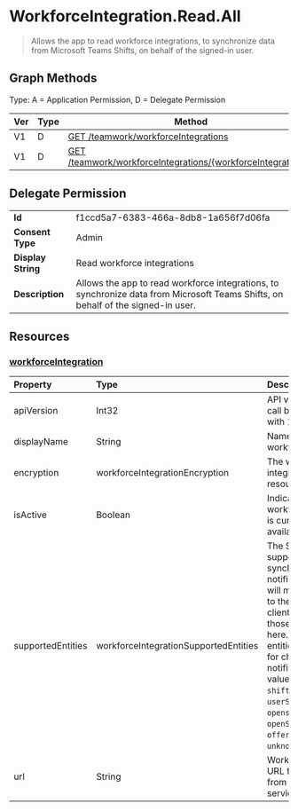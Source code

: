 # WorkforceIntegration.Read.All

> Allows the app to read workforce integrations, to synchronize data from Microsoft Teams Shifts, on behalf of the signed-in user.
## Graph Methods

Type: A = Application Permission, D = Delegate Permission

|Ver|Type|Method|
|-------|----|------|
|V1|D|[GET /teamwork/workforceIntegrations](https://docs.microsoft.com/graph/api/workforceintegration-list?view=graph-rest-1.0&tabs=http)|
|V1|D|[GET /teamwork/workforceIntegrations/{workforceIntegrationId}](https://docs.microsoft.com/graph/api/workforceintegration-get?view=graph-rest-1.0&tabs=http)|
## Delegate Permission
|||
|-|-|
|**Id**|f1ccd5a7-6383-466a-8db8-1a656f7d06fa|
|**Consent Type**|Admin|
|**Display String**|Read workforce integrations|
|**Description**|Allows the app to read workforce integrations, to synchronize data from Microsoft Teams Shifts, on behalf of the signed-in user.|
## Resources
### [workforceIntegration ](https://docs.microsoft.com/graph/api/resources/workforceintegration?view=graph-rest-1.0&tabs=http)
| Property     | Type        | Description |
|:-------------|:------------|:------------|
|apiVersion|Int32|API version for the call back URL. Start with 1.|
|displayName|String|Name of the workforce integration.|
|encryption|workforceIntegrationEncryption|The workforce integration encryption resource.|
|isActive|Boolean|Indicates whether this workforce integration is currently active and available.|
|supportedEntities|workforceIntegrationSupportedEntities | The Shifts entities supported for synchronous change notifications. Shifts will make a call back to the url provided on client changes on those entities added here. By default, no entities are supported for change notifications. Possible values are: `none`, `shift`, `swapRequest`, `userShiftPreferences`, `openshift`, `openShiftRequest`, `offerShiftRequest`, `unknownFutureValue`.|
|url|String| Workforce Integration URL for callbacks from the Shifts service.|
